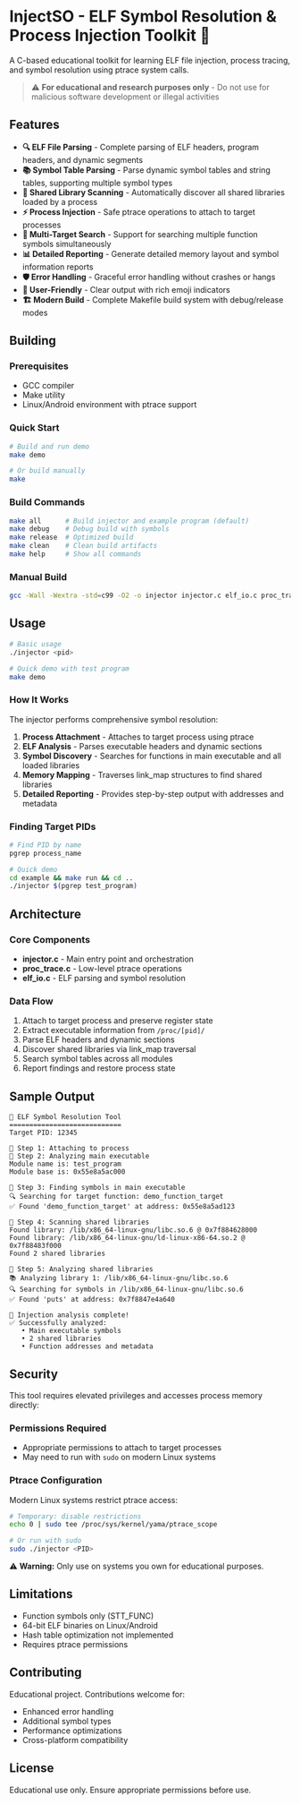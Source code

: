 # InjectSO - ELF Symbol Resolution & Process Injection Toolkit 🚀

A C-based educational toolkit for learning ELF file injection, process tracing, and symbol resolution using ptrace system calls.

> ⚠️ **For educational and research purposes only** - Do not use for malicious software development or illegal activities

## Features

- **🔍 ELF File Parsing** - Complete parsing of ELF headers, program headers, and dynamic segments
- **📚 Symbol Table Parsing** - Parse dynamic symbol tables and string tables, supporting multiple symbol types
- **🔗 Shared Library Scanning** - Automatically discover all shared libraries loaded by a process
- **⚡ Process Injection** - Safe ptrace operations to attach to target processes
- **🎯 Multi-Target Search** - Support for searching multiple function symbols simultaneously
- **📊 Detailed Reporting** - Generate detailed memory layout and symbol information reports
- **🛡️ Error Handling** - Graceful error handling without crashes or hangs
- **🎨 User-Friendly** - Clear output with rich emoji indicators
- **🏗️ Modern Build** - Complete Makefile build system with debug/release modes

## Building

### Prerequisites

- GCC compiler
- Make utility
- Linux/Android environment with ptrace support

### Quick Start

```bash
# Build and run demo
make demo

# Or build manually
make
```

### Build Commands

```bash
make all      # Build injector and example program (default)
make debug    # Debug build with symbols
make release  # Optimized build
make clean    # Clean build artifacts
make help     # Show all commands
```

### Manual Build

```bash
gcc -Wall -Wextra -std=c99 -O2 -o injector injector.c elf_io.c proc_trace.c
```

## Usage

```bash
# Basic usage
./injector <pid>

# Quick demo with test program
make demo
```

### How It Works

The injector performs comprehensive symbol resolution:

1. **Process Attachment** - Attaches to target process using ptrace
2. **ELF Analysis** - Parses executable headers and dynamic sections
3. **Symbol Discovery** - Searches for functions in main executable and all loaded libraries
4. **Memory Mapping** - Traverses link_map structures to find shared libraries
5. **Detailed Reporting** - Provides step-by-step output with addresses and metadata

### Finding Target PIDs

```bash
# Find PID by name
pgrep process_name

# Quick demo
cd example && make run && cd ..
./injector $(pgrep test_program)
```

## Architecture

### Core Components

- **injector.c** - Main entry point and orchestration
- **proc_trace.c** - Low-level ptrace operations
- **elf_io.c** - ELF parsing and symbol resolution

### Data Flow

1. Attach to target process and preserve register state
2. Extract executable information from `/proc/[pid]/`
3. Parse ELF headers and dynamic sections
4. Discover shared libraries via link_map traversal
5. Search symbol tables across all modules
6. Report findings and restore process state

## Sample Output

```
🚀 ELF Symbol Resolution Tool
============================
Target PID: 12345

📍 Step 1: Attaching to process
📍 Step 2: Analyzing main executable
Module name is: test_program
Module base is: 0x55e8a5ac000

📍 Step 3: Finding symbols in main executable
🔍 Searching for target function: demo_function_target
✅ Found 'demo_function_target' at address: 0x55e8a5ad123

📍 Step 4: Scanning shared libraries
Found library: /lib/x86_64-linux-gnu/libc.so.6 @ 0x7f884628000
Found library: /lib/x86_64-linux-gnu/ld-linux-x86-64.so.2 @ 0x7f88483f000
Found 2 shared libraries

📍 Step 5: Analyzing shared libraries
📚 Analyzing library 1: /lib/x86_64-linux-gnu/libc.so.6
🔍 Searching for symbols in /lib/x86_64-linux-gnu/libc.so.6
✅ Found 'puts' at address: 0x7f8847e4a640

🎉 Injection analysis complete!
✅ Successfully analyzed:
   • Main executable symbols
   • 2 shared libraries
   • Function addresses and metadata
```

## Security

This tool requires elevated privileges and accesses process memory directly:

### Permissions Required

- Appropriate permissions to attach to target processes
- May need to run with `sudo` on modern Linux systems

### Ptrace Configuration

Modern Linux systems restrict ptrace access:

```bash
# Temporary: disable restrictions
echo 0 | sudo tee /proc/sys/kernel/yama/ptrace_scope

# Or run with sudo
sudo ./injector <PID>
```

⚠️ **Warning:** Only use on systems you own for educational purposes.

## Limitations

- Function symbols only (STT_FUNC)
- 64-bit ELF binaries on Linux/Android
- Hash table optimization not implemented
- Requires ptrace permissions

## Contributing

Educational project. Contributions welcome for:
- Enhanced error handling
- Additional symbol types
- Performance optimizations
- Cross-platform compatibility

## License

Educational use only. Ensure appropriate permissions before use.